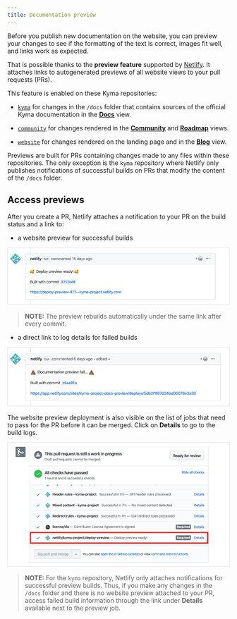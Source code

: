 ```yaml
---
title: Documentation preview
---
```


Before you publish new documentation on the website, you can preview your changes to see if the formatting of the text is correct, images fit well, and links work as expected.

That is possible thanks to the **preview feature** supported by [Netlify](https://www.netlify.com/). It attaches links to autogenerated previews of all website views to your pull requests (PRs).

This feature is enabled on these Kyma repositories:

- [`kyma`](https://github.com/kyma-project/kyma/tree/master/docs) for changes in the `/docs` folder that contains sources of the official Kyma documentation in the [**Docs**](https://kyma-project.io/docs/) view.

- [`community`](https://github.com/kyma-project/community) for changes rendered in the [**Community**](https://kyma-project.io/community/) and [**Roadmap**](https://kyma-project.io/roadmap/) views.

- [`website`](https://github.com/kyma-project/website) for changes rendered on the landing page and in the [**Blog**](https://kyma-project.io/blog/) view.

Previews are built for PRs containing changes made to any files within these repositories. The only exception is the `kyma` repository where Netlify only publishes notifications of successful builds on PRs that modify the content of the `/docs` folder.

## Access previews

After you create a PR, Netlify attaches a notification to your PR on the build status and a link to:

- a website preview for successful builds

![Successful preview](./assets/successful-preview.png)

>**NOTE:** The preview rebuilds automatically under the same link after every commit.

- a direct link to log details for failed builds

![Failed preview](./assets/failed-preview.png)

The website preview deployment is also visible on the list of jobs that need to pass for the PR before it can be merged. Click on **Details** to go to the build logs.

![Job details](./assets/job-details.png)

>**NOTE:** For the `kyma` repository, Netlify only attaches notifications for successful preview builds. Thus, if you make any changes in the `/docs` folder and there is no website preview attached to your PR, access failed build information through the link under **Details** available next to the preview job.  
